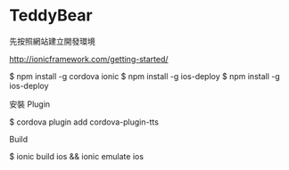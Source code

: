 # TeddyBear

先按照網站建立開發環境

http://ionicframework.com/getting-started/

  $ npm install -g cordova ionic
  $ npm install -g ios-deploy
  $ npm install -g ios-deploy
  
安裝 Plugin

  $ cordova plugin add cordova-plugin-tts

Build  

  $ ionic build ios && ionic emulate ios
